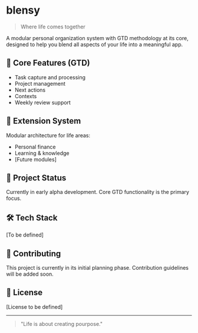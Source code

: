 
# blensy
> Where life comes together

A modular personal organization system with GTD methodology at its core, designed to help you blend all aspects of your life into a meaningful app.

## 🎯 Core Features (GTD)
- Task capture and processing
- Project management
- Next actions
- Contexts
- Weekly review support

## 🧩 Extension System
Modular architecture for life areas:
- Personal finance
- Learning & knowledge
- [Future modules]

## 🚀 Project Status
Currently in early alpha development. Core GTD functionality is the primary focus.

## 🛠 Tech Stack
[To be defined]

## 🤝 Contributing
This project is currently in its initial planning phase. Contribution guidelines will be added soon.

## 📜 License
[License to be defined]

---
> "Life is about creating pourpose."
